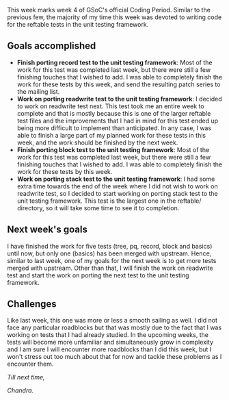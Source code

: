 This week marks week 4 of GSoC's official Coding Period. Similar to the previous few, the majority of my time this week was devoted to writing code for the reftable tests in the unit testing framework.

## Goals accomplished
- **Finish porting record test to the unit testing framework**: Most of the work for this test was completed last week, but there were still a few finishing touches that I wished to add. I was able to completely finish the work for these tests by this week, and send the resulting patch series to the mailing list.
- **Work on porting readwrite test to the unit testing framework**: I decided to work on readwrite test next. This test took me an entire week to complete and that is mostly because this is one of the larger reftable test files and the improvements that I had in mind for this test ended up being more difficult to implement than anticipated. In any case, I was able to finish a large part of my planned work for these tests in this week, and the work should be finished by the next week.
- **Finish porting block test to the unit testing framework**: Most of the work for this test was completed last week, but there were still a few finishing touches that I wished to add. I was able to completely finish the work for these tests by this week.
- **Work on porting stack test to the unit testing framework**: I had some extra time towards the end of the week where I did not wish to work on readwrite test, so I decided to start working on porting stack test to the unit testing framework. This test is the largest one in the reftable/ directory, so it will take some time to see it to completion.

## Next week's goals
I have finished the work for five tests (tree, pq, record, block and basics) until now, but only one (basics) has been merged with upstream. Hence, similar to last week, one of my goals for the next week is to get more tests merged with upstream. Other than that, I will finish the work on readwrite test and start the work on porting the next test to the unit testing framework.

## Challenges
Like last week, this one was more or less a smooth sailing as well. I did not face any particular roadblocks but that was mostly due to the fact that I was working on tests that I had already studied. In the upcoming weeks, the tests will become more unfamiliar and simultaneously grow in complexity and I am sure I will encounter more roadblocks than I did this week, but I won't stress out too much about that for now and tackle these problems as I encounter them.

_Till next time,_

_Chandra_.
